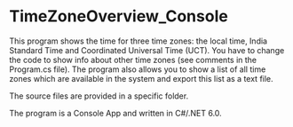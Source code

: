# TimeZoneOverview_Console

This program shows the time for three time zones: the local time, India Standard Time and Coordinated Universal Time (UCT).
You have to change the code to show info about other time zones (see comments in the Program.cs file).
The program also allows you to show a list of all time zones which are available in the system and export this list as a text file.

The source files are provided in a specific folder.

The program is a Console App and written in C#/.NET 6.0.
